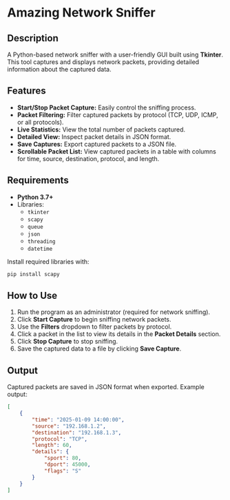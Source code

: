 # Amazing Network Sniffer

## Description
A Python-based network sniffer with a user-friendly GUI built using **Tkinter**. This tool captures and displays network packets, providing detailed information about the captured data.

## Features
- **Start/Stop Packet Capture:** Easily control the sniffing process.
- **Packet Filtering:** Filter captured packets by protocol (TCP, UDP, ICMP, or all protocols).
- **Live Statistics:** View the total number of packets captured.
- **Detailed View:** Inspect packet details in JSON format.
- **Save Captures:** Export captured packets to a JSON file.
- **Scrollable Packet List:** View captured packets in a table with columns for time, source, destination, protocol, and length.

## Requirements
- **Python 3.7+**
- Libraries: 
  - `tkinter`
  - `scapy`
  - `queue`
  - `json`
  - `threading`
  - `datetime`

Install required libraries with:
```bash
pip install scapy
```

## How to Use
1. Run the program as an administrator (required for network sniffing).
2. Click **Start Capture** to begin sniffing network packets.
3. Use the **Filters** dropdown to filter packets by protocol.
4. Click a packet in the list to view its details in the **Packet Details** section.
5. Click **Stop Capture** to stop sniffing.
6. Save the captured data to a file by clicking **Save Capture**.

## Output
Captured packets are saved in JSON format when exported. Example output:
```json
[
    {
        "time": "2025-01-09 14:00:00",
        "source": "192.168.1.2",
        "destination": "192.168.1.3",
        "protocol": "TCP",
        "length": 60,
        "details": {
            "sport": 80,
            "dport": 45000,
            "flags": "S"
        }
    }
]
```
